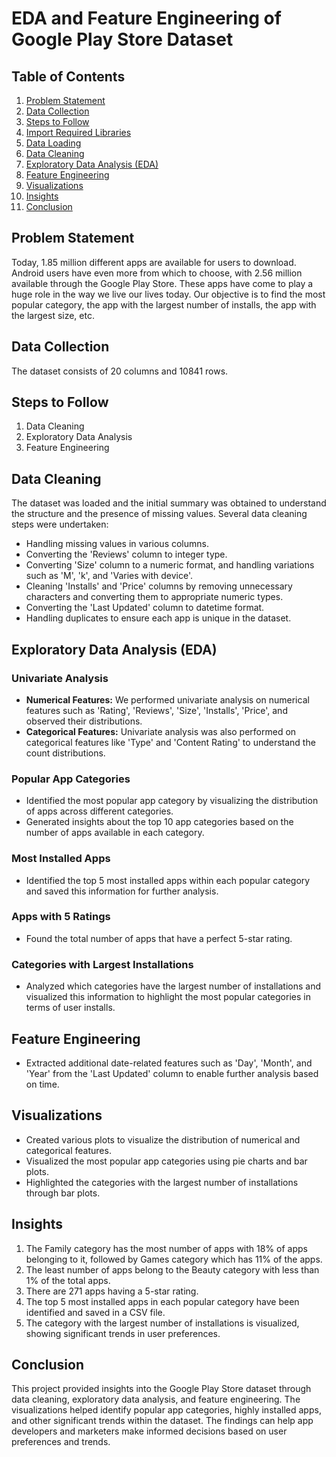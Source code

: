 # EDA and Feature Engineering of Google Play Store Dataset

## Table of Contents
1. [Problem Statement](#problem-statement)
2. [Data Collection](#data-collection)
3. [Steps to Follow](#steps-to-follow)
4. [Import Required Libraries](#import-required-libraries)
5. [Data Loading](#data-loading)
6. [Data Cleaning](#data-cleaning)
7. [Exploratory Data Analysis (EDA)](#exploratory-data-analysis-eda)
8. [Feature Engineering](#feature-engineering)
9. [Visualizations](#visualizations)
10. [Insights](#insights)
11. [Conclusion](#conclusion)

## Problem Statement

Today, 1.85 million different apps are available for users to download. Android users have even more from which to choose, with 2.56 million available through the Google Play Store. These apps have come to play a huge role in the way we live our lives today. Our objective is to find the most popular category, the app with the largest number of installs, the app with the largest size, etc.

## Data Collection

The dataset consists of 20 columns and 10841 rows.

## Steps to Follow

1. Data Cleaning
2. Exploratory Data Analysis
3. Feature Engineering

## Data Cleaning

The dataset was loaded and the initial summary was obtained to understand the structure and the presence of missing values. Several data cleaning steps were undertaken:

- Handling missing values in various columns.
- Converting the 'Reviews' column to integer type.
- Converting 'Size' column to a numeric format, and handling variations such as 'M', 'k', and 'Varies with device'.
- Cleaning 'Installs' and 'Price' columns by removing unnecessary characters and converting them to appropriate numeric types.
- Converting the 'Last Updated' column to datetime format.
- Handling duplicates to ensure each app is unique in the dataset.

## Exploratory Data Analysis (EDA)

### Univariate Analysis

- **Numerical Features:** We performed univariate analysis on numerical features such as 'Rating', 'Reviews', 'Size', 'Installs', 'Price', and observed their distributions.
- **Categorical Features:** Univariate analysis was also performed on categorical features like 'Type' and 'Content Rating' to understand the count distributions.

### Popular App Categories

- Identified the most popular app category by visualizing the distribution of apps across different categories.
- Generated insights about the top 10 app categories based on the number of apps available in each category.

### Most Installed Apps

- Identified the top 5 most installed apps within each popular category and saved this information for further analysis.

### Apps with 5 Ratings

- Found the total number of apps that have a perfect 5-star rating.

### Categories with Largest Installations

- Analyzed which categories have the largest number of installations and visualized this information to highlight the most popular categories in terms of user installs.

## Feature Engineering

- Extracted additional date-related features such as 'Day', 'Month', and 'Year' from the 'Last Updated' column to enable further analysis based on time.

## Visualizations

- Created various plots to visualize the distribution of numerical and categorical features.
- Visualized the most popular app categories using pie charts and bar plots.
- Highlighted the categories with the largest number of installations through bar plots.

## Insights

1. The Family category has the most number of apps with 18% of apps belonging to it, followed by Games category which has 11% of the apps.
2. The least number of apps belong to the Beauty category with less than 1% of the total apps.
3. There are 271 apps having a 5-star rating.
4. The top 5 most installed apps in each popular category have been identified and saved in a CSV file.
5. The category with the largest number of installations is visualized, showing significant trends in user preferences.

## Conclusion

This project provided insights into the Google Play Store dataset through data cleaning, exploratory data analysis, and feature engineering. The visualizations helped identify popular app categories, highly installed apps, and other significant trends within the dataset. The findings can help app developers and marketers make informed decisions based on user preferences and trends.
